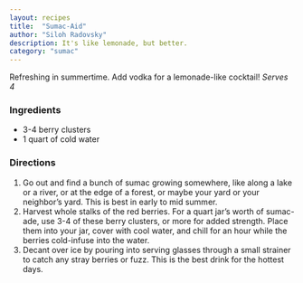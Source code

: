 ```yaml
---
layout: recipes
title:  "Sumac-Aid"
author: "Siloh Radovsky"
description: It's like lemonade, but better.
category: "sumac"
---
```

Refreshing in summertime. Add vodka for a lemonade-like cocktail! _Serves 4_

### Ingredients
- 3-4 berry clusters
- 1 quart of cold water

### Directions
1. Go out and find a bunch of sumac growing somewhere, like along a lake or a river, or at the edge of a forest, or maybe your yard or your neighbor’s yard. This is best in early to mid summer. 
2. Harvest whole stalks of the red berries. For a quart jar’s worth of sumac-ade, use 3-4 of these berry clusters, or more for added strength. Place them into your jar, cover with cool water, and chill for an hour while the berries cold-infuse into the water. 
3. Decant over ice by pouring into serving glasses through a small strainer to catch any stray berries or fuzz. This is the best drink for the hottest days. 
